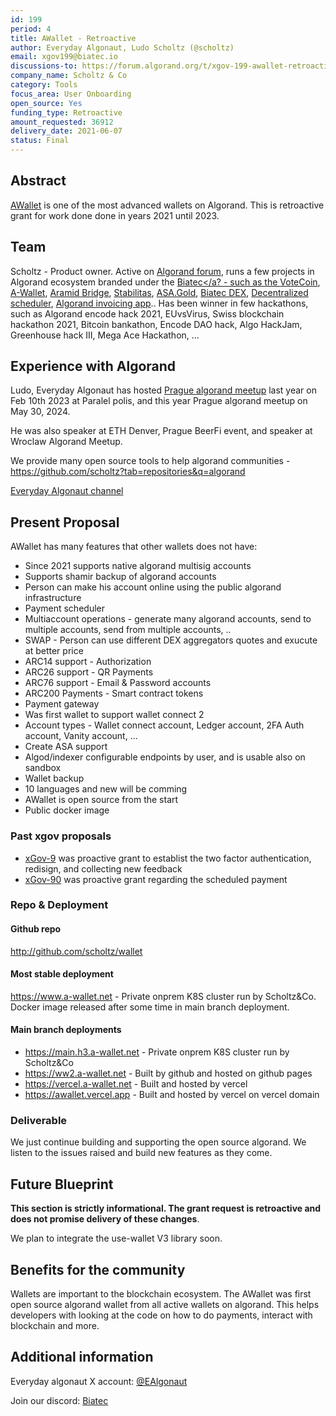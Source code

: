 ```yaml
---
id: 199
period: 4
title: AWallet - Retroactive
author: Everyday Algonaut, Ludo Scholtz (@scholtz)
email: xgov199@biatec.io
discussions-to: https://forum.algorand.org/t/xgov-199-awallet-retroactive/11866
company_name: Scholtz & Co
category: Tools
focus_area: User Onboarding
open_source: Yes
funding_type: Retroactive
amount_requested: 36912
delivery_date: 2021-06-07
status: Final
---
```


## Abstract

<a href="https://www.a-wallet.net">AWallet</a> is one of the most advanced wallets on Algorand. This is retroactive grant for work done done in years 2021 until 2023.

## Team

Scholtz - Product owner. Active on <a href="https://forum.algorand.org/u/scholtz/summary">Algorand forum</a>, runs a few projects in Algorand ecosystem branded under the <a href="https://www.biatec.io">Biatec</a? - such as the <a href="https://www.vote-coin.com">VoteCoin</a>, <a href="https://www.a-wallet.net">A-Wallet</a>, <a href="https://aramid.finance">Aramid Bridge</a>, <a href="https://stabilitas.finance">Stabilitas</a>, <a href="https://www.asa.gold">ASA.Gold</a>, <a href="https://dex.biatec.io">Biatec DEX</a>, <a href="https://scheduler.biatec.io">Decentralized scheduler</a>, <a href="https://accounting.biatec.io">Algorand invoicing app</a>.. Has been winner in few hackathons, such as Algorand encode hack 2021, EUvsVirus, Swiss blockchain hackathon 2021, Bitcoin bankathon, Encode DAO hack, Algo HackJam, Greenhouse hack III, Mega Ace Hackathon, ...

## Experience with Algorand

Ludo, Everyday Algonaut has hosted <a href="https://ipfs.algonode.xyz/ipfs/bafkreiaj4rlaca657ldkpmdrhncr5u37f4wlx26mynci4gztzy3ym3ecfq">Prague algorand meetup</a> last year on Feb 10th 2023 at Paralel polis, and this year Prague algorand meetup on May 30, 2024. 

He was also speaker at ETH Denver, Prague BeerFi event, and speaker at Wroclaw Algorand Meetup.

We provide many open source tools to help algorand communities - https://github.com/scholtz?tab=repositories&q=algorand

<a href="https://youtube.com/@EverydayAlgonaut">Everyday Algonaut channel</a>

## Present Proposal

AWallet has many features that other wallets does not have:

- Since 2021 supports native algorand multisig accounts
- Supports shamir backup of algorand accounts
- Person can make his account online using the public algorand infrastructure
- Payment scheduler
- Multiaccount operations - generate many algorand accounts, send to multiple accounts, send from multiple accounts, ..
- SWAP - Person can use different DEX aggregators quotes and exucute at better price
- ARC14 support - Authorization
- ARC26 support - QR Payments
- ARC76 support - Email & Password accounts
- ARC200 Payments - Smart contract tokens
- Payment gateway
- Was first wallet to support wallet connect 2
- Account types - Wallet connect account, Ledger account, 2FA Auth account, Vanity account, ...
- Create ASA support
- Algod/indexer configurable endpoints by user, and is usable also on sandbox
- Wallet backup
- 10 languages and new will be comming
- AWallet is open source from the start
- Public docker image

### Past xgov proposals

- <a href="https://github.com/algorandfoundation/xGov/pull/9/files">xGov-9</a> was proactive grant to establist the two factor authentication, redisign, and collecting new feedback
- <a href="https://github.com/algorandfoundation/xGov/pull/90/files">xGov-90</a> was proactive grant regarding the scheduled payment

### Repo & Deployment

#### Github repo

http://github.com/scholtz/wallet

#### Most stable deployment

https://www.a-wallet.net - Private onprem K8S cluster run by Scholtz&Co. Docker image released after some time in main branch deployment.

#### Main branch deployments

- https://main.h3.a-wallet.net - Private onprem K8S cluster run by Scholtz&Co
- https://ww2.a-wallet.net - Built by github and hosted on github pages
- https://vercel.a-wallet.net - Built and hosted by vercel
- https://awallet.vercel.app - Built and hosted by vercel on vercel domain

### Deliverable

We just continue building and supporting the open source algorand. We listen to the issues raised and build new features as they come.

## Future Blueprint

**This section is strictly informational. The grant request is retroactive and does not promise delivery of these changes**.

We plan to integrate the use-wallet V3 library soon.

## Benefits for the community

Wallets are important to the blockchain ecosystem. The AWallet was first open source algorand wallet from all active wallets on algorand. This helps developers with looking at the code on how to do payments, interact with blockchain and more.

## Additional information

Everyday algonaut X account: <a href="https://twitter.com/EAlgonaut">@EAlgonaut</a>

Join our discord: <a href="https://discord.gg/4ahhYpPnWq">Biatec</a>
